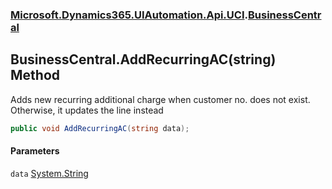 ### [Microsoft.Dynamics365.UIAutomation.Api.UCI](Microsoft.Dynamics365.UIAutomation.Api.UCI.md 'Microsoft.Dynamics365.UIAutomation.Api.UCI').[BusinessCentral](BusinessCentral.md 'Microsoft.Dynamics365.UIAutomation.Api.UCI.BusinessCentral')

## BusinessCentral.AddRecurringAC(string) Method

Adds new recurring additional charge when customer no. does not exist.  
Otherwise, it updates the line instead

```csharp
public void AddRecurringAC(string data);
```
#### Parameters

<a name='Microsoft.Dynamics365.UIAutomation.Api.UCI.BusinessCentral.AddRecurringAC(string).data'></a>

`data` [System.String](https://docs.microsoft.com/en-us/dotnet/api/System.String 'System.String')